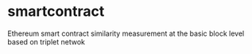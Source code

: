 # smartcontract
Ethereum smart contract similarity measurement at the basic block level based on triplet netwok
